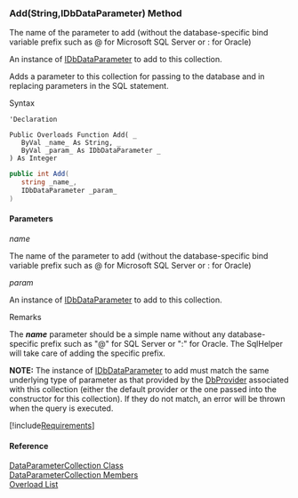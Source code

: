 ﻿### Add(String,IDbDataParameter) Method

The name of the parameter to add (without the database-specific bind variable prefix such as @ for Microsoft SQL Server or : for Oracle)

An instance of [IDbDataParameter](ms-help://MS.NETFrameworkSDKv1.1/cpref/html/frlrfSystemDataIDbDataParameterClassTopic.htm) to add to this collection.

Adds a parameter to this collection for passing to the database and in replacing parameters in the SQL statement.

Syntax

```vbnet
'Declaration

Public Overloads Function Add( _
   ByVal _name_ As String, _
   ByVal _param_ As IDbDataParameter _
) As Integer
```

```csharp
public int Add( 
   string _name_,
   IDbDataParameter _param_
)
```

#### Parameters

_name_

The name of the parameter to add (without the database-specific bind variable prefix such as @ for Microsoft SQL Server or : for Oracle)

_param_

An instance of [IDbDataParameter](ms-help://MS.NETFrameworkSDKv1.1/cpref/html/frlrfSystemDataIDbDataParameterClassTopic.htm) to add to this collection.

Remarks

The **_name_** parameter should be a simple name without any database-specific prefix such as "@" for SQL Server or ":" for Oracle. The SqlHelper will take care of adding the specific prefix.

**NOTE:** The instance of [IDbDataParameter](ms-help://MS.NETFrameworkSDKv1.1/cpref/html/frlrfSystemDataIDbDataParameterClassTopic.htm) to add must match the same underlying type of parameter as that provided by the [DbProvider](FChoice.Common~FChoice.Common.Data.DbProvider.md) associated with this collection (either the default provider or the one passed into the constructor for this collection). If they do not match, an error will be thrown when the query is executed.

[!include[Requirements](../partials/requirements.md)]

#### Reference

[DataParameterCollection Class](FChoice.Common~FChoice.Common.Data.DataParameterCollection.md)  
[DataParameterCollection Members](FChoice.Common~FChoice.Common.Data.DataParameterCollection_members.md)  
[Overload List](FChoice.Common~FChoice.Common.Data.DataParameterCollection~Add.md)